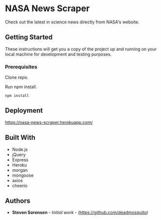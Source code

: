 # NASA News Scraper
Check out the latest in science news directly from NASA's website.

## Getting Started

These instructions will get you a copy of the project up and running on your local machine for development and testing purposes.

### Prerequisites

Clone repo.

Run npm install.

```
npm install
```

## Deployment

https://nasa-news-scraper.herokuapp.com/

## Built With

* Node.js
* jQuery
* Express
* Heroku
* morgan
* mongoose
* axios
* cheerio


## Authors

* **Steven Sorensen** - *Initial work* - (https://github.com/deadmosquito)

